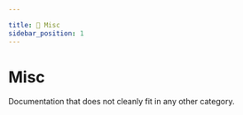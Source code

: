 ```yaml
---

title: 🧶 Misc
sidebar_position: 1
---
```


# Misc

Documentation that does not cleanly fit in any other category.